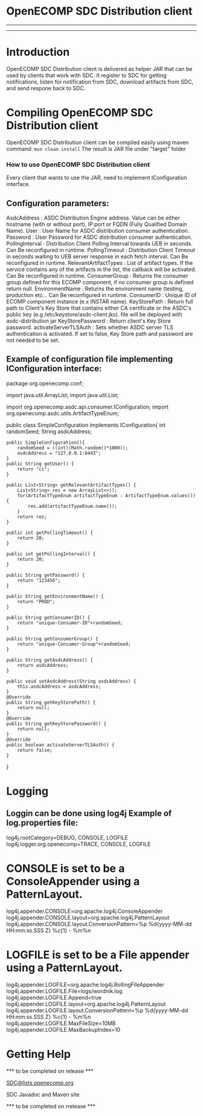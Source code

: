 # OpenECOMP SDC Distribution client

---
---

# Introduction

OpenECOMP SDC Distribution client is delivered as helper JAR that can be used by clients that work with SDC.
It register to SDC for getting notifications, listen for notification from SDC, download artifacts from SDC, and send respone back to SDC.


# Compiling OpenECOMP SDC Distribution client

OpenECOMP SDC Distribution client can be compiled easily using maven command: `mvn clean install`
The result is JAR file under "target" folder


### How to use OpenECOMP SDC Distribution client
Every client that wants to use the JAR, need to implement IConfiguration interface.

Configuration parameters:
--------------------------
AsdcAddress 			: ASDC Distribution Engine address. Value can be either hostname (with or without port), IP:port or FQDN (Fully Qualified Domain Name).
User					: User Name for ASDC distribution consumer authentication.
Password				: User Password for ASDC distribution consumer authentication.
PollingInterval			: Distribution Client Polling Interval towards UEB in seconds. Can Be reconfigured in runtime.
PollingTimeout			: Distribution Client Timeout in seconds waiting to UEB server response in each fetch interval. Can Be reconfigured in runtime.
RelevantArtifactTypes	: List of artifact types. If the service contains any of the artifacts in the list, the callback will be activated. Can Be reconfigured in runtime.
ConsumerGroup			: Returns the consumer group defined for this ECOMP component, if no consumer group is defined return null. 
EnvironmentName			: Returns the environment name (testing, production etc... Can Be reconfigured in runtime.
ConsumerID				: Unique ID of ECOMP component instance (e.x INSTAR name).
KeyStorePath			: Return full path to Client's Key Store that contains either CA certificate or the ASDC's public key (e.g /etc/keystore/asdc-client.jks). file will be deployed with asdc-distribution jar
KeyStorePassword		: Return client's Key Store password.
activateServerTLSAuth	: Sets whether ASDC server TLS authentication is activated. If set to false, Key Store path and password are not needed to be set.

Example of configuration file implementing IConfiguration interface:
--------------------------------------------------------------------
package org.openecomp.conf;

import java.util.ArrayList;
import java.util.List;

import org.openecomp.asdc.api.consumer.IConfiguration;
import org.openecomp.asdc.utils.ArtifactTypeEnum;

public class SimpleConfiguration implements IConfiguration{
	int randomSeed;
	String asdcAddress;
	
	public SimpleConfiguration(){
		randomSeed = ((int)(Math.random()*1000));
		asdcAddress = "127.0.0.1:8443";
	}
	public String getUser() {
		return "ci";
	}
	
	public List<String> getRelevantArtifactTypes() {
		List<String> res = new ArrayList<>();
		for(ArtifactTypeEnum artifactTypeEnum : ArtifactTypeEnum.values()){
			res.add(artifactTypeEnum.name());
		}
		return res;
	}
	
	public int getPollingTimeout() {
		return 20;
	}
	
	public int getPollingInterval() {
		return 20;
	}
	
	public String getPassword() {
		return "123456";
	}
	
	public String getEnvironmentName() {
		return "PROD";
	}
	
	public String getConsumerID() {
		return "unique-Consumer-ID"+randomSeed;
	}
	
	public String getConsumerGroup() {
		return "unique-Consumer-Group"+randomSeed;
	}
	
	public String getAsdcAddress() {
		return asdcAddress;
	}
	
	public void setAsdcAddress(String asdcAddress) {
		this.asdcAddress = asdcAddress;
	}
	@Override
	public String getKeyStorePath() {
		return null;
	}
	@Override
	public String getKeyStorePassword() {
		return null;
	}
	@Override
	public boolean activateServerTLSAuth() {
		return false;
	}

}


# Logging
Loggin can be done using log4j
Example of log.properties file:
-------------------------------
log4j.rootCategory=DEBUG, CONSOLE, LOGFILE
log4j.logger.org.openecomp=TRACE, CONSOLE, LOGFILE

# CONSOLE is set to be a ConsoleAppender using a PatternLayout.
log4j.appender.CONSOLE=org.apache.log4j.ConsoleAppender
log4j.appender.CONSOLE.layout=org.apache.log4j.PatternLayout
log4j.appender.CONSOLE.layout.ConversionPattern=%p %d{yyyy-MM-dd HH:mm:ss.SSS Z} %c{1} - %m%n
 
# LOGFILE is set to be a File appender using a PatternLayout.
log4j.appender.LOGFILE=org.apache.log4j.RollingFileAppender
log4j.appender.LOGFILE.File=logs/wordnik.log
log4j.appender.LOGFILE.Append=true
log4j.appender.LOGFILE.layout=org.apache.log4j.PatternLayout
log4j.appender.LOGFILE.layout.ConversionPattern=%p %d{yyyy-MM-dd HH:mm:ss.SSS Z} %c{1} - %m%n
log4j.appender.LOGFILE.MaxFileSize=10MB
log4j.appender.LOGFILE.MaxBackupIndex=10


# Getting Help

*** to be completed on release ***

SDC@lists.openecomp.org

SDC Javadoc and Maven site
 
*** to be completed on rrelease ***

